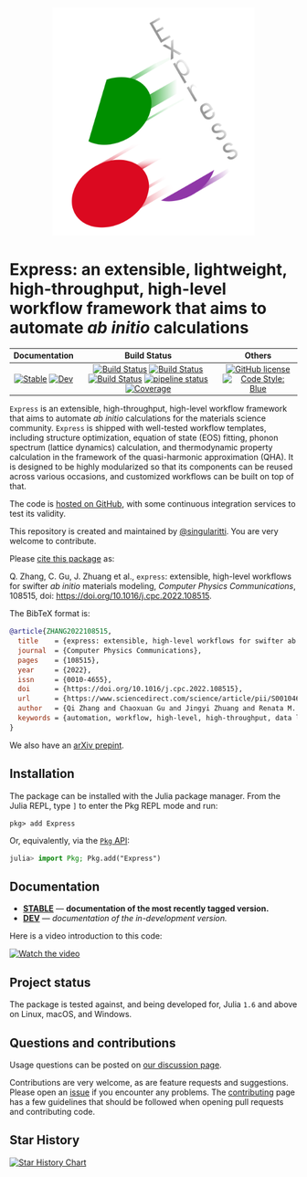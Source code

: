 <div align="center">
  <img src="https://raw.githubusercontent.com/MineralsCloud/Express.jl/master/docs/src/assets/logo.png" height="400"><br>
</div>

# Express: an extensible, lightweight, high-throughput, high-level workflow framework that aims to automate _ab initio_ calculations

|                                 **Documentation**                                  |                                                                                                 **Build Status**                                                                                                 |                                        **Others**                                         |
| :--------------------------------------------------------------------------------: | :--------------------------------------------------------------------------------------------------------------------------------------------------------------------------------------------------------------: | :---------------------------------------------------------------------------------------: |
| [![Stable][docs-stable-img]][docs-stable-url] [![Dev][docs-dev-img]][docs-dev-url] | [![Build Status][gha-img]][gha-url] [![Build Status][appveyor-img]][appveyor-url] [![Build Status][cirrus-img]][cirrus-url] [![pipeline status][gitlab-img]][gitlab-url] [![Coverage][codecov-img]][codecov-url] | [![GitHub license][license-img]][license-url] [![Code Style: Blue][style-img]][style-url] |

[docs-stable-img]: https://img.shields.io/badge/docs-stable-blue.svg
[docs-stable-url]: https://MineralsCloud.github.io/Express.jl/stable
[docs-dev-img]: https://img.shields.io/badge/docs-dev-blue.svg
[docs-dev-url]: https://MineralsCloud.github.io/Express.jl/dev
[gha-img]: https://github.com/MineralsCloud/Express.jl/workflows/CI/badge.svg
[gha-url]: https://github.com/MineralsCloud/Express.jl/actions
[appveyor-img]: https://ci.appveyor.com/api/projects/status/github/MineralsCloud/Express.jl?svg=true
[appveyor-url]: https://ci.appveyor.com/project/singularitti/Express-jl
[cirrus-img]: https://api.cirrus-ci.com/github/MineralsCloud/Express.jl.svg
[cirrus-url]: https://cirrus-ci.com/github/MineralsCloud/Express.jl
[gitlab-img]: https://gitlab.com/singularitti/Express.jl/badges/master/pipeline.svg
[gitlab-url]: https://gitlab.com/singularitti/Express.jl/-/pipelines
[codecov-img]: https://codecov.io/gh/MineralsCloud/Express.jl/branch/master/graph/badge.svg
[codecov-url]: https://codecov.io/gh/MineralsCloud/Express.jl
[license-img]: https://img.shields.io/github/license/MineralsCloud/Express.jl
[license-url]: https://github.com/MineralsCloud/Express.jl/blob/master/LICENSE
[style-img]: https://img.shields.io/badge/code%20style-blue-4495d1.svg
[style-url]: https://github.com/invenia/BlueStyle

`Express` is an extensible, high-throughput, high-level workflow framework that aims to
automate _ab initio_ calculations for the materials science community. `Express` is shipped
with well-tested workflow templates, including structure optimization, equation of state
(EOS) fitting, phonon spectrum (lattice dynamics) calculation, and thermodynamic property
calculation in the framework of the quasi-harmonic approximation (QHA). It is designed to be
highly modularized so that its components can be reused across various occasions, and
customized workflows can be built on top of that.

The code is [hosted on GitHub](https://github.com/MineralsCloud/Express.jl),
with some continuous integration services to test its validity.

This repository is created and maintained by [@singularitti](https://github.com/singularitti).
You are very welcome to contribute.

Please [cite this package](https://doi.org/10.1016/j.cpc.2022.108515) as:

Q. Zhang, C. Gu, J. Zhuang et al., `express`: extensible, high-level workflows for swifter *ab initio* materials modeling, *Computer Physics Communications*, 108515, doi: https://doi.org/10.1016/j.cpc.2022.108515.

The BibTeX format is: 

```bibtex
@article{ZHANG2022108515,
  title    = {express: extensible, high-level workflows for swifter ab initio materials modeling},
  journal  = {Computer Physics Communications},
  pages    = {108515},
  year     = {2022},
  issn     = {0010-4655},
  doi      = {https://doi.org/10.1016/j.cpc.2022.108515},
  url      = {https://www.sciencedirect.com/science/article/pii/S001046552200234X},
  author   = {Qi Zhang and Chaoxuan Gu and Jingyi Zhuang and Renata M. Wentzcovitch},
  keywords = {automation, workflow, high-level, high-throughput, data lineage}
}
```

We also have an [arXiv prepint](https://arxiv.org/abs/2109.11724).

## Installation

The package can be installed with the Julia package manager.
From the Julia REPL, type `]` to enter the Pkg REPL mode and run:

```
pkg> add Express
```

Or, equivalently, via the [`Pkg` API](https://pkgdocs.julialang.org/v1/getting-started/):

```julia
julia> import Pkg; Pkg.add("Express")
```

## Documentation

- [**STABLE**][docs-stable-url] — **documentation of the most recently tagged version.**
- [**DEV**][docs-dev-url] — _documentation of the in-development version._

Here is a video introduction to this code:

[![Watch the video](https://img.youtube.com/vi/N5_NUIaXnng/maxresdefault.jpg)](https://youtu.be/N5_NUIaXnng)

## Project status

The package is tested against, and being developed for, Julia `1.6` and above on Linux,
macOS, and Windows.

## Questions and contributions

Usage questions can be posted on [our discussion page][discussions-url].

Contributions are very welcome, as are feature requests and suggestions. Please open an
[issue][issues-url] if you encounter any problems. The [contributing](@ref) page has
a few guidelines that should be followed when opening pull requests and contributing code.

[discussions-url]: https://github.com/MineralsCloud/Express.jl/discussions
[issues-url]: https://github.com/MineralsCloud/Express.jl/issues
[contrib-url]: https://github.com/MineralsCloud/Express.jl/discussions

## Star History

[![Star History Chart](https://api.star-history.com/svg?repos=MineralsCloud/Express.jl&type=Date)](https://star-history.com/#MineralsCloud/Express.jl&Date)
